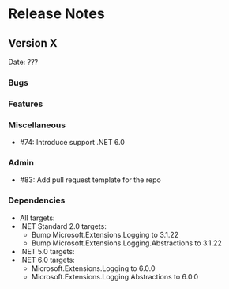 # Release Notes

## Version X

Date: ???

### Bugs

### Features

### Miscellaneous

- #74: Introduce support .NET 6.0

### Admin
- #83: Add pull request template for the repo

### Dependencies

- All targets:
- .NET Standard 2.0 targets:
  - Bump Microsoft.Extensions.Logging to 3.1.22
  - Bump Microsoft.Extensions.Logging.Abstractions to 3.1.22
- .NET 5.0 targets:
- .NET 6.0 targets:
  - Microsoft.Extensions.Logging to 6.0.0
  - Microsoft.Extensions.Logging.Abstractions to 6.0.0



